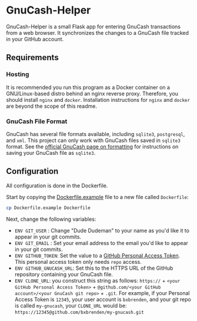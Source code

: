 # GnuCash-Helper

GnuCash-Helper is a small Flask app for entering GnuCash transactions from a web browser.
It synchronizes the changes to a GnuCash file tracked in your GitHub account.

## Requirements
### Hosting
It is recommended you run this program as a Docker container on a GNU/Linux-based distro behind an nginx reverse proxy.
Therefore, you should install `nginx` and `docker`.
Installation instructions for `nginx` and `docker` are beyond the scope of this readme.

### GnuCash File Format
GnuCash has several file formats available, including `sqlite3`, `postgresql`, and `xml`.
This project can only work with GnuCash files saved in  `sqlite3` format.
See the [official GnuCash page on formatting](https://www.gnucash.org/docs/v4/C/gnucash-guide/basics-files1.html) for instructions on saving your GnuCash file as `sqlite3`.


## Configuration
All configuration is done in the Dockerfile.

Start by copying the [Dockerfile.example](https://github.com/bxbrenden/GnuCash-Helper/blob/main/Dockerfile.example) file to a new file called `Dockerfile`:
```bash
cp Dockerfile.example Dockerfile
``` 

Next, change the following variables:
- `ENV GIT_USER` : Change "Dude Dudeman" to your name as you'd like it to appear in your git commits.
- `ENV GIT_EMAIL` : Set your email address to the email you'd like to appear in your git commits.
- `ENV GITHUB_TOKEN`: Set the value to a [GitHub Personal Access Token](https://docs.github.com/en/free-pro-team@latest/github/authenticating-to-github/creating-a-personal-access-token). This personal access token only needs `repo` access.
- `ENV GITHUB_GNUCASH_URL`: Set this to the HTTPS URL of the GitHub repository containing your GnuCash file.
- `ENV CLONE_URL`: you construct this string as follows: `https://` + `<your GitHub Personal Access Token>` + `@github.com/<your GitHub account>/<your GnuCash git repo>` + `.git`. For example, if your Personal Access Token is `12345`, your user account is `bxbrenden`, and your git repo is called `my-gnucash`, your `CLONE_URL` would be: `https://12345@github.com/bxbrenden/my-gnucash.git`
